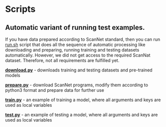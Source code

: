 # Scripts 

## Automatic variant of running test examples.
If you have data prepared according to ScanNet standard, then you can run [run.sh](https://github.com/Nik212/FSE_project_team_6/blob/main/scripts/run.sh) script that does all the sequence of automatic processing like downloading and preparing, running training and testing datasets automatically. However, we did not get access to the required ScanNat dataset. Therefore, not all requirements are fulfilled yet.

**[download.py](https://github.com/Nik212/FSE_project_team_6/blob/main/scripts/download.py)** - downloads training and testing datasets and pre-trained models 

**[prepare.py](https://github.com/Nik212/FSE_project_team_6/blob/main/scripts/prepare.py)** - download ScanNet programs, modify them according to python3 format and prepare data for further use 

**[train.py](https://github.com/Nik212/FSE_project_team_6/blob/main/scripts/train.py)** - an example of training a model, where all arguments and keys are used as local variables

**[test.py](https://github.com/Nik212/FSE_project_team_6/blob/main/scripts/test.py)** - an example of testing a model, where all arguments and keys are used as local variables
